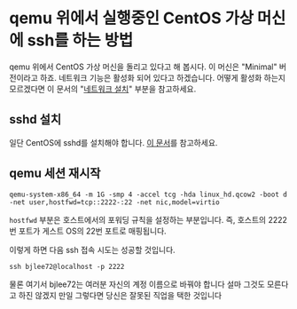 # qemu 위에서 실행중인 CentOS 가상 머신에 ssh를 하는 방법

qemu 위에서 CentOS 가상 머신을 돌리고 있다고 해 봅시다. 이 머신은 "Minimal" 버전이라고 하죠. 네트워크 기능은 활성화 되어 있다고 하겠습니다. 
어떻게 활성화 하는지 모르겠다면 이 문서의 "[네트워크 설치](https://github.com/bjlee72/devops/blob/main/mac_qemu_buildah_ko.md#%EB%84%A4%ED%8A%B8%EC%9B%8C%ED%81%AC-%EC%84%A4%EC%B9%98)" 부분을 참고하세요. 

## sshd 설치

일단 CentOS에 sshd를 설치해야 합니다. [이 문서](https://phoenixnap.com/kb/how-to-enable-ssh-centos-7)를 참고하세요. 

## qemu 세션 재시작

```
qemu-system-x86_64 -m 1G -smp 4 -accel tcg -hda linux_hd.qcow2 -boot d -net user,hostfwd=tcp::2222-:22 -net nic,model=virtio
```

`hostfwd` 부분은 호스트에서의 포워딩 규칙을 설정하는 부분입니다. 즉, 호스트의 2222번 포트가 게스트 OS의 22번 포트로 매핑됩니다. 

이렇게 하면 다음 ssh 접속 시도는 성공할 것입니다.

```
ssh bjlee72@localhost -p 2222
```

물론 여기서 bjlee72는 여러분 자신의 계정 이름으로 바꿔야 합니다 설마 그것도 모른다고 하진 않겠지 만일 그렇다면 당신은 잘못된 직업을 택한 것입니다  
